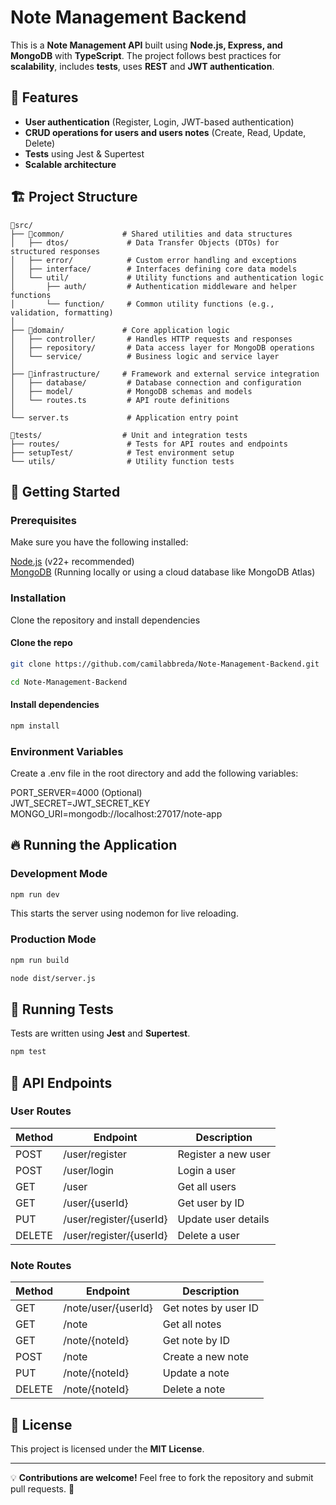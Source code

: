 # Note Management Backend

This is a **Note Management API** built using **Node.js, Express, and MongoDB** with **TypeScript**. The project follows best practices for **scalability**, includes **tests**, uses **REST** and **JWT authentication**.

## 📌 Features

- **User authentication** (Register, Login, JWT-based authentication)
- **CRUD operations for users and users notes** (Create, Read, Update, Delete)
- **Tests** using Jest & Supertest
- **Scalable architecture**

## 🏗 Project Structure

```
📂src/
├── 📂common/             # Shared utilities and data structures
│   ├── dtos/             # Data Transfer Objects (DTOs) for structured responses
│   ├── error/            # Custom error handling and exceptions
│   ├── interface/        # Interfaces defining core data models
│   └── util/             # Utility functions and authentication logic
│       ├── auth/         # Authentication middleware and helper functions
│       └── function/     # Common utility functions (e.g., validation, formatting)
│
├── 📂domain/             # Core application logic
│   ├── controller/       # Handles HTTP requests and responses
│   ├── repository/       # Data access layer for MongoDB operations
│   └── service/          # Business logic and service layer
│
├── 📂infrastructure/     # Framework and external service integration
│   ├── database/         # Database connection and configuration
│   ├── model/            # MongoDB schemas and models
│   └── routes.ts         # API route definitions
│
└── server.ts             # Application entry point

📂tests/                  # Unit and integration tests
├── routes/               # Tests for API routes and endpoints
├── setupTest/            # Test environment setup
└── utils/                # Utility function tests

```

## 🚀 Getting Started

### Prerequisites

Make sure you have the following installed:

[Node.js](https://nodejs.org/) (v22+ recommended)\
[MongoDB](https://www.mongodb.com/) (Running locally or using a cloud database like MongoDB Atlas)

### Installation

Clone the repository and install dependencies

#### Clone the repo

```sh
git clone https://github.com/camilabbreda/Note-Management-Backend.git

cd Note-Management-Backend
```

#### Install dependencies

```sh
npm install
```

### Environment Variables

Create a .env file in the root directory and add the following variables:

PORT_SERVER=4000 (Optional)\
JWT_SECRET=JWT_SECRET_KEY\
MONGO_URI=mongodb://localhost:27017/note-app

## 🔥 Running the Application

### Development Mode

```sh
npm run dev
```

This starts the server using nodemon for live reloading.

### Production Mode

```sh
npm run build

node dist/server.js
```

## 🧪 Running Tests

Tests are written using **Jest** and **Supertest**.

```sh
npm test
```

## 📜 API Endpoints

### User Routes

| Method | Endpoint                | Description         |
| ------ | ----------------------- | ------------------- |
| POST   | /user/register          | Register a new user |
| POST   | /user/login             | Login a user        |
| GET    | /user                   | Get all users       |
| GET    | /user/{userId}          | Get user by ID      |
| PUT    | /user/register/{userId} | Update user details |
| DELETE | /user/register/{userId} | Delete a user       |

### Note Routes

| Method | Endpoint            | Description          |
| ------ | ------------------- | -------------------- |
| GET    | /note/user/{userId} | Get notes by user ID |
| GET    | /note               | Get all notes        |
| GET    | /note/{noteId}      | Get note by ID       |
| POST   | /note               | Create a new note    |
| PUT    | /note/{noteId}      | Update a note        |
| DELETE | /note/{noteId}      | Delete a note        |

## 📝 License

This project is licensed under the **MIT License**.

---

💡 **Contributions are welcome!** Feel free to fork the repository and submit pull requests. 🚀
